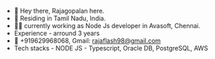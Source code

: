 - 👋 Hey there, Rajagopalan here.
- 📌 Residing in Tamil Nadu, India.
- 👨‍💻 currently working as Node Js developer in Avasoft, Chennai.
-  Experience - arround 3 years
- 📲 +919629968068, Gmail: rajaflash98@gmail.com
- Tech stacks - NODE JS - Typescript, Oracle DB, PostgreSQL, AWS

<!---
rajaflash/rajaflash is a ✨ special ✨ repository because its `README.md` (this file) appears on your GitHub profile.
You can click the Preview link to take a look at your changes.
--->
